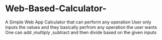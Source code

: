 # Web-Based-Calculator-
A Simple Web App Calculator that can perform any operation 
User only inputs the values and they basically perfrom any operation the user wants
One can add ,multiply ,subtract and then divide  based on the given inputs 
